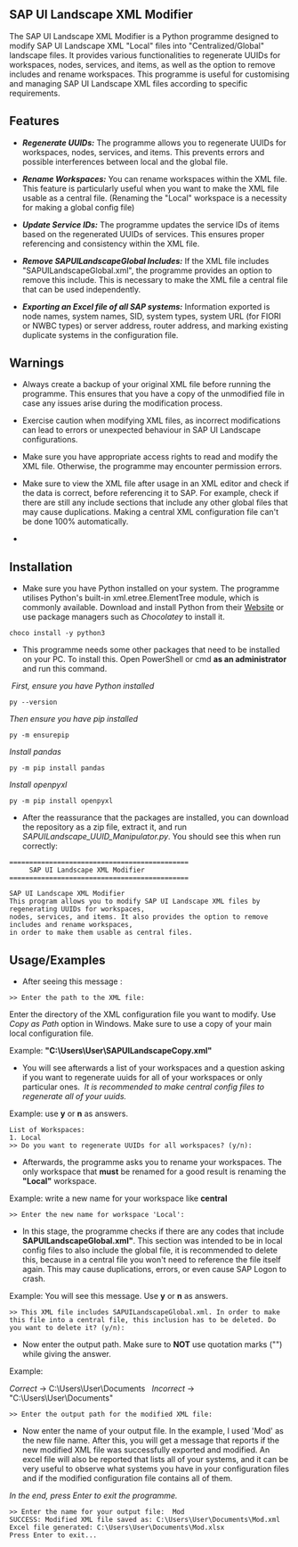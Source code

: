 
## SAP UI Landscape XML Modifier

The SAP UI Landscape XML Modifier is a Python programme designed to modify SAP UI Landscape XML "Local" files into "Centralized/Global" landscape files. It provides various functionalities to regenerate UUIDs for workspaces, nodes, services, and items, as well as the option to remove includes and rename workspaces. This programme is useful for customising and managing SAP UI Landscape XML files according to specific requirements.




## Features

- ***Regenerate UUIDs:*** The programme allows you to regenerate UUIDs for workspaces, nodes, services, and items. This prevents errors and possible interferences between local and the global file.

- ***Rename Workspaces:*** You can rename workspaces within the XML file. This feature is particularly useful when you want to make the XML file usable as a central file. (Renaming the "Local" workspace is a necessity for making a global config file)

- ***Update Service IDs:*** The programme updates the service IDs of items based on the regenerated UUIDs of services. This ensures proper referencing and consistency within the XML file.

- ***Remove SAPUILandscapeGlobal Includes:*** If the XML file includes "SAPUILandscapeGlobal.xml", the programme provides an option to remove this include. This is necessary to make the XML file a central file that can be used independently.

- ***Exporting an Excel file of all SAP systems:*** Information exported is node names, system names, SID, system types, system URL (for FIORI or NWBC types) or server address, router address, and marking existing duplicate systems in the configuration file.

## Warnings

- Always create a backup of your original XML file before running the programme. This ensures that you have a copy of the unmodified file in case any issues arise during the modification process.

- Exercise caution when modifying XML files, as incorrect modifications can lead to errors or unexpected behaviour in SAP UI Landscape configurations.

- Make sure you have appropriate access rights to read and modify the XML file. Otherwise, the programme may encounter permission errors.

- Make sure to view the XML file after usage in an XML editor and check if the data is correct, before referencing it to SAP. For example, check if there are still any include sections that include any other global files that may cause duplications. Making a central XML configuration file can't be done 100% automatically.
- 
## Installation


- Make sure you have Python installed on your system. The programme utilises Python's built-in xml.etree.ElementTree module, which is commonly available. Download and install Python from their [Website](https://www.python.org/?downloads) or use package managers such as *Chocolatey* to install it.

```
choco install -y python3
```

- This programme needs some other packages that need to be installed on your PC. To install this. Open PowerShell or cmd **as an administrator** and run this command.
 
 
 *First, ensure you have Python installed*
```
py --version
```
*Then ensure you have pip installed*
```
py -m ensurepip
```
*Install pandas*
```
py -m pip install pandas
```
*Install openpyxl*
```
py -m pip install openpyxl
```
- After the reassurance that the packages are installed, you can download the repository as a zip file, extract it, and run *SAPUILandscape_UUID_Manipulator.py*.
You should see this when run correctly:
```
=============================================
     SAP UI Landscape XML Modifier
=============================================

SAP UI Landscape XML Modifier
This program allows you to modify SAP UI Landscape XML files by regenerating UUIDs for workspaces,
nodes, services, and items. It also provides the option to remove includes and rename workspaces,
in order to make them usable as central files.
```


## Usage/Examples

- After seeing this message :

```
>> Enter the path to the XML file: 
```
Enter the directory of the XML configuration file you want to modify. Use *Copy as Path* option in Windows. Make sure to use a copy of your main local configuration file.

Example: __"C:\Users\User\SAPUILandscapeCopy.xml"__

- You will see afterwards a list of your workspaces and a question asking if you want to regenerate uuids for all of your workspaces or only particular ones. 
*It is recommended to make central config files to regenerate all of your uuids.*

Example: use **y** or **n** as answers.

```
List of Workspaces:
1. Local
>> Do you want to regenerate UUIDs for all workspaces? (y/n): 
```
- Afterwards, the programme asks you to rename your workspaces. The only workspace that **must** be renamed for a good result is renaming the **"Local"** workspace. 

Example: write a new name for your workspace like **central**

```
>> Enter the new name for workspace 'Local':
```
- In this stage, the programme checks if there are any codes that include **SAPUILandscapeGlobal.xml"**. This section was intended to be in local config files to also include the global file, it is recommended to delete this, because in a central file you won't need to reference the file itself again. This may cause duplications, errors, or even cause SAP Logon to crash. 

Example: You will see this message. Use **y** or **n** as answers.

```
>> This XML file includes SAPUILandscapeGlobal.xml. In order to make this file into a central file, this inclusion has to be deleted. Do you want to delete it? (y/n):
```

- Now enter the output path. Make sure to **NOT** use quotation marks ("") while giving the answer.

Example:

*Correct* -> C:\Users\User\Documents  
*Incorrect* -> "C:\Users\User\Documents"

```
>> Enter the output path for the modified XML file:
```

- Now enter the name of your output file. In the example, I used 'Mod' as the new file name. After this, you will get a message that reports if the new modified XML file was successfully exported and modified. An excel file will also be reported that lists all of your systems, and it can be very useful to observe what systems you have in your configuration files and if the modified configuration file contains all of them.

*In the end, press Enter to exit the programme.* 
```
>> Enter the name for your output file:  Mod
SUCCESS: Modified XML file saved as: C:\Users\User\Documents\Mod.xml
Excel file generated: C:\Users\User\Documents\Mod.xlsx
Press Enter to exit...
```
